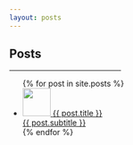 ```yaml
---
layout: posts
---
```


<!-- Posts Section -->
<div class="w3-content w3-justify w3-text-grey w3-padding-64" id="posts">
  <h2 class="w3-text-orange">Posts</h2>
  <hr style="width:200px" class="w3-opacity">
  <div class="w3-third">
    <ul class="w3-ul w3-hoverable">
      {% for post in site.posts %}
        <a href="{{ post.url }}" class="without-decoration">
          <li class="w3-padding-16">
            <img src="{{ post.related_image }}" class="w3-left w3-margin-right" style="width:50px">
            <span class="w3-large">{{ post.title }}</span><br>
            <span>{{ post.subtitle }}</span>
          </li>
        </a>
      {% endfor %}
    </ul>
  </div>
</div>
